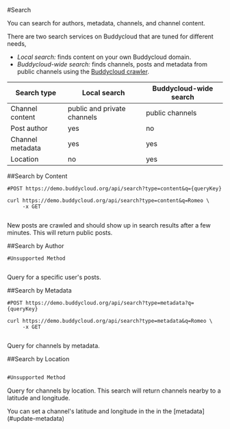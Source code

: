 #Search

You can search for authors, metadata, channels, and channel content.

There are two search services on Buddycloud that are tuned for different needs,

- *Local search:* finds content on your own Buddycloud domain.
- *Buddycloud-wide search:* finds channels, posts and metadata from public channels using the [Buddycloud crawler](https://github.com/buddycloud/channel-directory).

Search type      | Local search | Buddycloud-wide search
-----------------|--------------|------------------------
Channel content  | public and private channels | public channels
Post author      | yes          | no
Channel metadata | yes          | yes
Location         | no           | yes

##Search by Content
```shell
#POST https://demo.buddycloud.org/api/search?type=content&q={queryKey}

curl https://demo.buddycloud.org/api/search?type=content&q=Romeo \
     -x GET
```

```javascript

```

New posts are crawled and should show up in search results after a few minutes. This will return public posts.

##Search by Author
```shell
#Unsupported Method
```

```javascript

```

Query for a specific user's posts.


##Search by Metadata

```shell
#POST https://demo.buddycloud.org/api/search?type=metadata?q={queryKey}

curl https://demo.buddycloud.org/api/search?type=metadata&q=Romeo \
     -x GET
```

```javascript

```

Query for channels by metadata.

##Search by Location

```shell

```

```javascript
#Unsupported Method
```

Query for channels by location. This search will return channels nearby to a latitude and longitude.

<aside>You can set a channel's latitude and longitude in the in the [metadata](#update-metadata)</aside>
